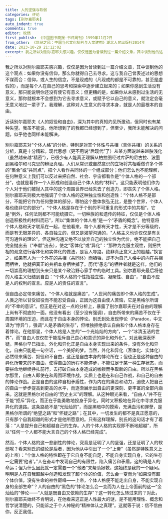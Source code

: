 ```yaml
---
title: 人的坚强与软弱
categories: 评论
tags: [别尔嘉耶夫]
auto_indent: true
comments: true
editor: 皎然
first_publish: 《中国图书商报·书评周刊》1999年11月2日
from_other: 《世纪之风：中国当代文化批判与人文建构》湖北人民出版社2014年
date: 2023-10-29 21:12:02
excerpt: 我之所以对别尔嘉耶夫感兴趣，仅仅是因为曾读到过一篇介绍文章，其中谈到他的这个观点：如果你没有信仰，那么你就得自己去寻求。这与我自己曾表述过的思想不谋而合：信仰，或人生的信念，不是现成的（凡现成的都是不可靠的，甚至是虚假的），而是每个人在自己的思考和探索中逐步建立起来的；如果你感到生活没有意义，那只能说明你还没有使它有意义；但更糟的是，如果你从未感到过生活的无意义，那你就根本不会想到为它去寻求意义，或赋予它以自己的意义，就注定会毫无意义地过一辈子了。我理解，这种对人生意义的寻求本身，就是人的最根本的自由。
---
```

我之所以对别尔嘉耶夫感兴趣，仅仅是因为曾读到过一篇介绍文章，其中谈到他的这个观点：如果你没有信仰，那么你就得自己去寻求。这与我自己曾表述过的思想不谋而合：信仰，或人生的信念，不是现成的（凡现成的都是不可靠的，甚至是虚假的），而是每个人在自己的思考和探索中逐步建立起来的；如果你感到生活没有意义，那只能说明你还没有使它有意义；但更糟的是，如果你从未感到过生活的无意义，那你就根本不会想到为它去寻求意义，或赋予它以自己的意义，就注定会毫无意义地过一辈子了。我理解，这种对人生意义的寻求本身，就是人的最根本的自由。

近读别尔嘉耶夫《人的奴役和自由》，深为其中的真知灼见所激动，但同时也有某种失望。我虽不能说，他所想到了的我都已经想到了，但至少，我所未能解决的问题，似乎他也同样未能解决。

别尔嘉耶夫对“个体人格”的分析，特别是对其个体性与共相（具体共相）的关系的分析，真是十分精彩。现代思想（更不用说“后现代”了）从某方面说越来越肤浅化（虽然越来越“精密”），已很少有人能真正理解从柏拉图经过库萨的尼古拉、波墨到黑格尔和马克思的辩证真理。人们从常识或自然意识的立场将共相看做许多个体的“集合”或“共同点”，把个人看作共同体的一个组成部分；他们怎么也不能理解，在何种意义上我们可以反过来把自然、社会、宇宙都看作是“个体人格的一个部分”，也就是看作一个人形成和创造自己个体人格的“材料”。这只能表明他们作为个人对于他们被抛入其中的这个周围世界已经失去了创造力，即丧失了个体人格。别尔嘉耶夫则极大地强调了个体人格的这种独立性和创造性：“个体人格不是部分，不能把它作为任何整体的部分，哪怕这个整体恢弘无比，是整个世界，个体人格也绝非它的部分”，“个体人格是存在于个别的不可重复的形式中的共相”，它是“例外，任何法则都不可能统摄它。一切种族的和遗传的特征，仅仅是个体人格创造积极性的材料而已”，所以“集体的个体人格”是一个“矛盾的概念”。他特意将个体人格和天才联系在一起，在他看来，每个人都有天才性，天才是不分等级的，而是有无限差异的、各自独立的，但又是渴望沟通的，“人格主义也许仅仅是有关可沟通性的理论”。但这种沟通又绝不以放弃自己的独立性为代价，绝不能把自己完全抛出去（“奉献”出去），使之“客体化”或“异化”：“那种为克服主观性，则把共相的观念进行客体化和实体化的做法，是盲人导路，绝非真正意义上的超越。”换言之，如果有人为一个外在的共相（共同体）而牺牲，却不为自己人格中的内在共相而牺牲，他就把真正的共相本身牺牲掉了。历代“愚忠”的牺牲者就是这样。他们的一切崇高的理想到头来只是某个政治野心家手中的临时工具。别尔嘉耶夫最后将他的人格主义归结到自由：“个体人格的个性指独立性、凝聚性、自由”，“自由不应是人的权利的宣言。应是人的责任的宣言”。

但自由必定带来痛苦。“个体人格就是痛苦”，“人世间的痛苦即个体人格的生成”。人类之所以甘受奴役而不能忍受自由，正因为这自由使人苦恼，它是黑格尔所谓的“不幸的意识”。但正是在对这一点的分析上，暴露了别尔嘉耶夫在对自由的理解上尚有不彻底的一面。他没有看出（至少没有强调），自由所带来的痛苦不仅在于周围环境的压迫，而且在于自由本身的悖论。别氏到处发现悖论（Paradox，中文译为“悖异”），强调“人是矛盾的生存”，但唯独拒绝承认自由和个体人格本身存在着悖论。在他那里，个体人格是人生的“一个光灿灿的方向”，一个“冰清玉洁的世界”，而“自由人仅仅在于能拒斥自己良心和意识的异化和外化”。对此我深表怀疑。黑格尔早巳指出，外化和异化正是自由本身实现出来的条件，没有外化和异化，自由只能是一句空话，一个美好的梦。当然，外化和异化（客体化、实体化）必然带来痛苦、奴役和不自由，这正是自由本身的悖论所在；但也正是这种自由的异化所带来的不自由，使得自由的历程不能停步，不能驻足于某一种生存状态，而要拼命地继续挣扎前行，去打破自由本身造成的枷锁而争取新的自由。所以在黑格尔那里，自由人即使在和周围环境作战，实质上也是在和自己作战，和自己的自由的悖论作战。正是自由的这种自相矛盾性，作为内在的痛苦和动力，迫使人把自己的自由一步步提高到更高的水平，而逐渐展示出自由的更深刻、更丰富的全部内涵来。这就是黑格尔对自由的“历史主义”的理解。从这种眼光来看，“自由人”并不在于能“拒斥”异化，而正在于能勇敢地投身于异化，同时又积极地在异化中寻求克服异化的道路。这条路绝不是“光灿灿的”，而是黑暗中的摸索，充满血污和罪孽，是黑格尔所谓的“绝望之路”和“怀疑之路”；在其中，一切发生的都不是真正愿意的，只有那个自我超越的形式才是他所愿意的。只有这样理解，别氏的这句话才有了着落：“人是提升自己和超越自己的生存。人的个体人格的实现即不断地超越”，所以“任何一个人都不能大言自己的个体人格已经完成”。

然而，个体人格的这一悲剧性的悖论，究竟是证明了人的坚强，还是证明了人的软弱呢？看来别氏的结论是后者，因为他从中引出了一个“上帝”（虽然是特殊意义上的上帝）：“个体人格的特性即在于它自身不能自足，不能自身实现自身，它的生存一定需要‘他者’。”人在奋斗中发现自己的有限性，陷入痛苦和矛盾，这的确是人的命运；但为什么因此就一定需要一个“他者”来帮助拯救，这始终是我的一个疑问。明明是人在自我超越中创造和发现了超个体的价值，怎么会一变而为“如果没有超个体价值，没有生命的神性巅峰——上帝，个体人格便不能走出自身，不能实现自身的全部生命”？人的自由的“黑色的”悖论怎么会一变而为人在上帝面前的这一“金灿灿的”悖论——“人就是既自由又依赖的生存”？这一转化怎么转过来的？对此，别尔嘉耶夫始终不肯明说，在他看来这正是人性最大的谜，是不能用理性、概念和哲学说清楚的，只能诉之于个人神秘的“精神体认之真理”。这就等于说：信不信由你，反正我信。
